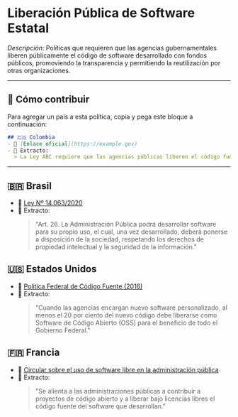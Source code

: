 # Liberación Pública de Software Estatal

_Descripción_: Políticas que requieren que las agencias gubernamentales liberen públicamente el código de software desarrollado con fondos públicos, promoviendo la transparencia y permitiendo la reutilización por otras organizaciones.

---

## 🧩 Cómo contribuir

Para agregar un país a esta política, copia y pega este bloque a continuación:

```markdown
## 🇨🇴 Colombia
- 🔗 [Enlace oficial](https://example.gov)
- 📄 Extracto:
  > La Ley ABC requiere que las agencias públicas liberen el código fuente...
```

---

## 🇧🇷 Brasil

- 🔗 [Ley Nº 14.063/2020](https://www.planalto.gov.br/ccivil_03/_ato2019-2022/2020/lei/l14063.htm)
- 📄 Extracto:
  > "Art. 26. La Administración Pública podrá desarrollar software para su propio uso, el cual, una vez desarrollado, deberá ponerse a disposición de la sociedad, respetando los derechos de propiedad intelectual y la seguridad de la información."

## 🇺🇸 Estados Unidos

- 🔗 [Política Federal de Código Fuente (2016)](https://sourcecode.cio.gov/)
- 📄 Extracto:
  > "Cuando las agencias encargan nuevo software personalizado, al menos el 20 por ciento del nuevo código debe liberarse como Software de Código Abierto (OSS) para el beneficio de todo el Gobierno Federal."

## 🇫🇷 Francia

- 🔗 [Circular sobre el uso de software libre en la administración pública](https://www.legifrance.gouv.fr/circulaire/id/44411)
- 📄 Extracto:
  > "Se alienta a las administraciones públicas a contribuir a proyectos de código abierto y a liberar bajo licencias libres el código fuente del software que desarrollan."
